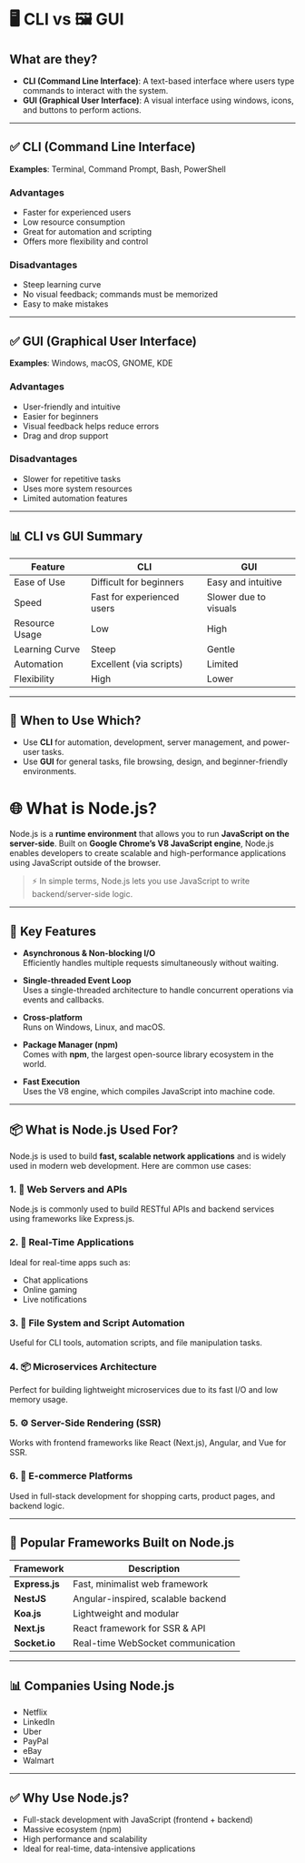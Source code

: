 # 🖥️ CLI vs 🖼️ GUI

## What are they?

- **CLI (Command Line Interface)**: A text-based interface where users type commands to interact with the system.
- **GUI (Graphical User Interface)**: A visual interface using windows, icons, and buttons to perform actions.

---

## ✅ CLI (Command Line Interface)

**Examples**: Terminal, Command Prompt, Bash, PowerShell

### Advantages
- Faster for experienced users
- Low resource consumption
- Great for automation and scripting
- Offers more flexibility and control

### Disadvantages
- Steep learning curve
- No visual feedback; commands must be memorized
- Easy to make mistakes

---

## ✅ GUI (Graphical User Interface)

**Examples**: Windows, macOS, GNOME, KDE

### Advantages
- User-friendly and intuitive
- Easier for beginners
- Visual feedback helps reduce errors
- Drag and drop support

### Disadvantages
- Slower for repetitive tasks
- Uses more system resources
- Limited automation features

---

## 📊 CLI vs GUI Summary

| Feature              | CLI                         | GUI                         |
|----------------------|-----------------------------|------------------------------|
| Ease of Use          | Difficult for beginners     | Easy and intuitive           |
| Speed                | Fast for experienced users  | Slower due to visuals        |
| Resource Usage       | Low                         | High                         |
| Learning Curve       | Steep                       | Gentle                       |
| Automation           | Excellent (via scripts)     | Limited                      |
| Flexibility          | High                        | Lower                        |

---

## 👀 When to Use Which?

- Use **CLI** for automation, development, server management, and power-user tasks.
- Use **GUI** for general tasks, file browsing, design, and beginner-friendly environments.



# 🌐 What is Node.js?

Node.js is a **runtime environment** that allows you to run **JavaScript on the server-side**. Built on **Google Chrome’s V8 JavaScript engine**, Node.js enables developers to create scalable and high-performance applications using JavaScript outside of the browser.

> ⚡️ In simple terms, Node.js lets you use JavaScript to write backend/server-side logic.

---

## 🚀 Key Features

- **Asynchronous & Non-blocking I/O**  
  Efficiently handles multiple requests simultaneously without waiting.

- **Single-threaded Event Loop**  
  Uses a single-threaded architecture to handle concurrent operations via events and callbacks.

- **Cross-platform**  
  Runs on Windows, Linux, and macOS.

- **Package Manager (npm)**  
  Comes with **npm**, the largest open-source library ecosystem in the world.

- **Fast Execution**  
  Uses the V8 engine, which compiles JavaScript into machine code.

---

## 📦 What is Node.js Used For?

Node.js is used to build **fast, scalable network applications** and is widely used in modern web development. Here are common use cases:

### 1. 🔄 Web Servers and APIs
Node.js is commonly used to build RESTful APIs and backend services using frameworks like Express.js.

### 2. 📡 Real-Time Applications
Ideal for real-time apps such as:
- Chat applications
- Online gaming
- Live notifications

### 3. 📁 File System and Script Automation
Useful for CLI tools, automation scripts, and file manipulation tasks.

### 4. 📦 Microservices Architecture
Perfect for building lightweight microservices due to its fast I/O and low memory usage.

### 5. ⚙️ Server-Side Rendering (SSR)
Works with frontend frameworks like React (Next.js), Angular, and Vue for SSR.

### 6. 🛒 E-commerce Platforms
Used in full-stack development for shopping carts, product pages, and backend logic.

---

## 🧰 Popular Frameworks Built on Node.js

| Framework        | Description                        |
|------------------|------------------------------------|
| **Express.js**   | Fast, minimalist web framework     |
| **NestJS**       | Angular-inspired, scalable backend |
| **Koa.js**       | Lightweight and modular            |
| **Next.js**      | React framework for SSR & API      |
| **Socket.io**    | Real-time WebSocket communication  |

---

## 📊 Companies Using Node.js

- Netflix
- LinkedIn
- Uber
- PayPal
- eBay
- Walmart

---

## ✅ Why Use Node.js?

- Full-stack development with JavaScript (frontend + backend)
- Massive ecosystem (npm)
- High performance and scalability
- Ideal for real-time, data-intensive applications
